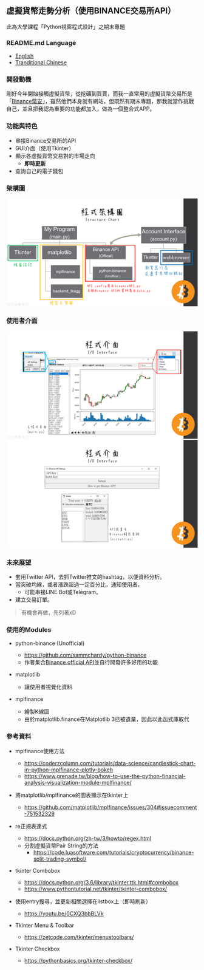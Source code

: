 ## 虛擬貨幣走勢分析（使用BINANCE交易所API）
此為大學課程「Python視窗程式設計」之期末專題

### README.md Language
- [English](/README.md)
- [Tranditional Chinese](/README.zh-tw.md)

### 開發動機
剛好今年開始接觸虛擬貨幣，從挖礦到買賣，而我一直常用的虛擬貨幣交易所是「[Binance幣安](https://www.binance.com/)」，雖然他們本身就有網站，但既然有期末專題，那我就當作挑戰自己，並且把我認為重要的功能都加入，做為一個整合式APP。

### 功能與特色
- 串接Binance交易所的API
- GUI介面（使用Tkinter）
- 顯示各虛擬貨幣交易對的市場走向
  - **即時更新**
- 查詢自己的電子錢包

### 架構圖
![](./Structure%20Chart.png)

### 使用者介面
![](./IO%20Interface-1.png)
![](./IO%20Interface-2.png)

### 未來展望
- 套用Twitter API，去抓Twitter推文的hashtag，以便資料分析。
- 當突破均線，或者漲跌超過一定百分比，通知使用者。
  - 可能串接LINE Bot或Telegram。
- 建立交易訂單。

> 有機會再做，先列著xD

### 使用的Modules
- python-binance (Unofficial)
  - https://github.com/sammchardy/python-binance
  - 作者集合[Binance official API](https://github.com/binance/binance-spot-api-docs)並自行開發許多好用的功能

- matplotlib
  - 讓使用者視覺化資料
  
- mplfinance
  - 繪製K線圖
  - 由於matplotlib.finance在Matplotlib 3已被遺棄，因此以此函式庫取代

### 參考資料
- mplfinance使用方法
  - https://coderzcolumn.com/tutorials/data-science/candlestick-chart-in-python-mplfinance-plotly-bokeh
  - https://www.grenade.tw/blog/how-to-use-the-python-financial-analysis-visualization-module-mplfinance/

- 將matplotlib/mplfinance的圖表顯示在tkinter上
  - https://github.com/matplotlib/mplfinance/issues/304#issuecomment-751532329

- re正規表達式
  - https://docs.python.org/zh-tw/3/howto/regex.html
  - 分割虛擬貨幣Pair String的方法
    - https://code.luasoftware.com/tutorials/cryptocurrency/binance-split-trading-symbol/

- tkinter Combobox
  - https://docs.python.org/3.6/library/tkinter.ttk.html#combobox
  - https://www.pythontutorial.net/tkinter/tkinter-combobox/

- 使用entry搜尋，並更新相關選擇在listbox上（即時刷新）
  - https://youtu.be/0CXQ3bbBLVk

- Tkinter Menu & Toolbar
  - https://zetcode.com/tkinter/menustoolbars/

- Tkinter Checkbox
  - https://pythonbasics.org/tkinter-checkbox/